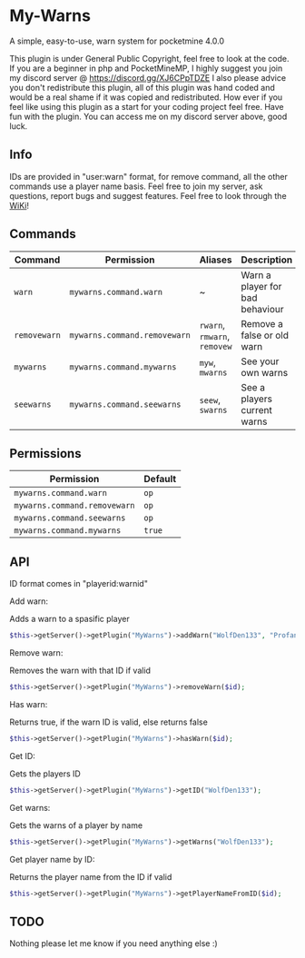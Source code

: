 # My-Warns
A simple, easy-to-use, warn system for pocketmine 4.0.0

 This plugin is under General Public Copyright, feel free to look at the code.
 If you are a beginner in php and PocketMineMP, I highly suggest you join my discord server @ https://discord.gg/XJ6CPpTDZE
 I also please advice you don't redistribute this plugin, all of this plugin was hand coded and would be a real shame if it was copied and redistributed.
 How ever if you feel like using this plugin as a start for your coding project feel free.
 Have fun with the plugin. You can access me on my discord server above, good luck.
 
## Info

IDs are provided in "user:warn" format, for remove command, all the other commands use a player name basis.
Feel free to join my server, ask questions, report bugs and suggest features. Feel free to look through the [WiKi](https://github.com/WolfDen133/My-Warns/wiki)!

## Commands

| Command | Permission | Aliases | Description |
| --------- | --------- | --------- | --------- |
| `warn` | `mywarns.command.warn` | ~ | Warn a player for bad behaviour |
| `removewarn` | `mywarns.command.removewarn` | `rwarn`, `rmwarn`, `removew` | Remove a false or old warn |
| `mywarns` | `mywarns.command.mywarns` | `myw`, `mwarns` | See your own warns |
| `seewarns` | `mywarns.command.seewarns` | `seew`, `swarns` | See a players current warns |

## Permissions
| Permission | Default |
| --------- | --------- |
| `mywarns.command.warn` | `op` |
| `mywarns.command.removewarn` | `op` |
| `mywarns.command.seewarns` | `op` |
| `mywarns.command.mywarns` | `true` |

## API

ID format comes in "playerid:warnid" 

Add warn:

  Adds a warn to a spasific player
  ```php 
  $this->getServer()->getPlugin("MyWarns")->addWarn("WolfDen133", "Profanity");
  ```
  
Remove warn: 

  Removes the warn with that ID if valid
  ```php
  $this->getServer()->getPlugin("MyWarns")->removeWarn($id);
  ```

Has warn:

  Returns true, if the warn ID is valid, else returns false
  ```php
  $this->getServer()->getPlugin("MyWarns")->hasWarn($id);
  ```
  
Get ID:

  Gets the players ID
  ```php
  $this->getServer()->getPlugin("MyWarns")->getID("WolfDen133");
  ```
  
Get warns:

  Gets the warns of a player by name
  ```php
  $this->getServer()->getPlugin("MyWarns")->getWarns("WolfDen133");
  ```
  
Get player name by ID:

  Returns the player name from the ID if valid
  ```php
  $this->getServer()->getPlugin("MyWarns")->getPlayerNameFromID($id);
  ```
  
## TODO

Nothing please let me know if you need anything else :)
  

